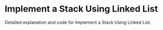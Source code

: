 # Implement a Stack Using Linked List

Detailed explanation and code for Implement a Stack Using Linked List.